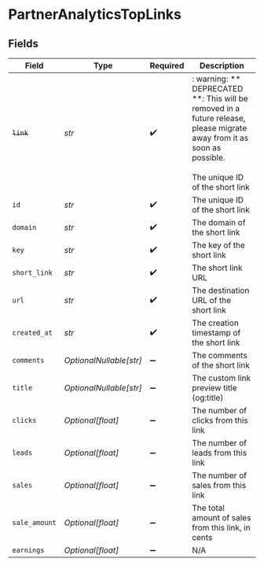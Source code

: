 # PartnerAnalyticsTopLinks


## Fields

| Field                                                                                                                                                    | Type                                                                                                                                                     | Required                                                                                                                                                 | Description                                                                                                                                              |
| -------------------------------------------------------------------------------------------------------------------------------------------------------- | -------------------------------------------------------------------------------------------------------------------------------------------------------- | -------------------------------------------------------------------------------------------------------------------------------------------------------- | -------------------------------------------------------------------------------------------------------------------------------------------------------- |
| ~~`link`~~                                                                                                                                               | *str*                                                                                                                                                    | :heavy_check_mark:                                                                                                                                       | : warning: ** DEPRECATED **: This will be removed in a future release, please migrate away from it as soon as possible.<br/><br/>The unique ID of the short link |
| `id`                                                                                                                                                     | *str*                                                                                                                                                    | :heavy_check_mark:                                                                                                                                       | The unique ID of the short link                                                                                                                          |
| `domain`                                                                                                                                                 | *str*                                                                                                                                                    | :heavy_check_mark:                                                                                                                                       | The domain of the short link                                                                                                                             |
| `key`                                                                                                                                                    | *str*                                                                                                                                                    | :heavy_check_mark:                                                                                                                                       | The key of the short link                                                                                                                                |
| `short_link`                                                                                                                                             | *str*                                                                                                                                                    | :heavy_check_mark:                                                                                                                                       | The short link URL                                                                                                                                       |
| `url`                                                                                                                                                    | *str*                                                                                                                                                    | :heavy_check_mark:                                                                                                                                       | The destination URL of the short link                                                                                                                    |
| `created_at`                                                                                                                                             | *str*                                                                                                                                                    | :heavy_check_mark:                                                                                                                                       | The creation timestamp of the short link                                                                                                                 |
| `comments`                                                                                                                                               | *OptionalNullable[str]*                                                                                                                                  | :heavy_minus_sign:                                                                                                                                       | The comments of the short link                                                                                                                           |
| `title`                                                                                                                                                  | *OptionalNullable[str]*                                                                                                                                  | :heavy_minus_sign:                                                                                                                                       | The custom link preview title (og:title)                                                                                                                 |
| `clicks`                                                                                                                                                 | *Optional[float]*                                                                                                                                        | :heavy_minus_sign:                                                                                                                                       | The number of clicks from this link                                                                                                                      |
| `leads`                                                                                                                                                  | *Optional[float]*                                                                                                                                        | :heavy_minus_sign:                                                                                                                                       | The number of leads from this link                                                                                                                       |
| `sales`                                                                                                                                                  | *Optional[float]*                                                                                                                                        | :heavy_minus_sign:                                                                                                                                       | The number of sales from this link                                                                                                                       |
| `sale_amount`                                                                                                                                            | *Optional[float]*                                                                                                                                        | :heavy_minus_sign:                                                                                                                                       | The total amount of sales from this link, in cents                                                                                                       |
| `earnings`                                                                                                                                               | *Optional[float]*                                                                                                                                        | :heavy_minus_sign:                                                                                                                                       | N/A                                                                                                                                                      |
